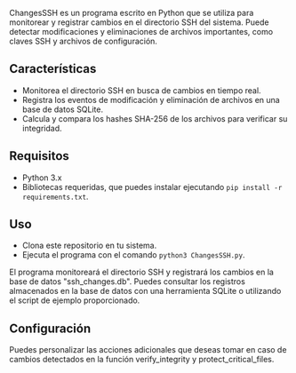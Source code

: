 ChangesSSH es un programa escrito en Python que se utiliza para monitorear y registrar cambios en el directorio SSH del sistema. Puede detectar modificaciones y eliminaciones de archivos importantes, como claves SSH y archivos de configuración.

## Características

- Monitorea el directorio SSH en busca de cambios en tiempo real.
- Registra los eventos de modificación y eliminación de archivos en una base de datos SQLite.
- Calcula y compara los hashes SHA-256 de los archivos para verificar su integridad.

## Requisitos

- Python 3.x
- Bibliotecas requeridas, que puedes instalar ejecutando `pip install -r requirements.txt`.

## Uso

- Clona este repositorio en tu sistema.
- Ejecuta el programa con el comando `python3 ChangesSSH.py`.

El programa monitoreará el directorio SSH y registrará los cambios en la base de datos "ssh_changes.db".
Puedes consultar los registros almacenados en la base de datos con una herramienta SQLite o utilizando el script de ejemplo proporcionado.

## Configuración

Puedes personalizar las acciones adicionales que deseas tomar en caso de cambios detectados en la función verify_integrity y protect_critical_files.
